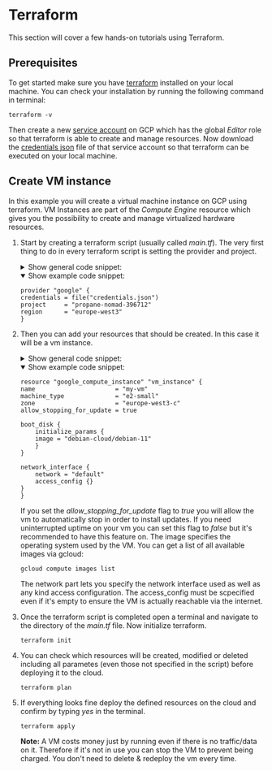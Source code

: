# Terraform

This section will cover a few hands-on tutorials using Terraform.

## Prerequisites

To get started make sure you have [terraform](https://www.terraform.io) installed on your local machine.
You can check your installation by running the following command in terminal:

```shell
terraform -v
```

Then create a new [service account](../iam/README.md#create-service-account) on GCP which has the global _Editor_ role so that terraform is able to create and manage resources. Now download the [credentials json](../iam/README.md#create-credentials-json-file) file of that service account so that terraform can be executed on your local machine.

## Create VM instance

In this example you will create a virtual machine instance on GCP using terraform. VM Instances are part of the _Compute Engine_ resource which gives you the possibility to create and manage virtualized hardware resources.

1. Start by creating a terraform script (usually called _main.tf_). The very first thing to do in every terraform script is setting the provider and project.

   <details>
   <summary>Show general code snippet:</summary>

   ```shell
   provider "<cloud-provider>" {
   credentials = file("path/to/your/credentials.json")
   project     = "<project-id>"
   region      = "<your-region>"
   }
   ```

   </details>

   <details open>
   <summary>Show example code snippet:</summary>

   ```shell
   provider "google" {
   credentials = file("credentials.json")
   project     = "propane-nomad-396712"
   region      = "europe-west3"
   }
   ```

   </details>

2. Then you can add your resources that should be created. In this case it will be a vm instance.

   <details>
   <summary>Show general code snippet:</summary>

   ```shell
   resource "<provider>_<product>-<resource>" "<tf-resource-name>" {
   name         = "<name>"
   machine_type = "<machine-type>"
   zone         = "<your-zone>"

   boot_disk {
       initialize_params {
       image = "<image>"
       }
   }

   network_interface {
       network = "default"
       access_config {}
   }
   }
   ```

   </details>

   <details open>
   <summary>Show example code snippet:</summary>

   ```shell
   resource "google_compute_instance" "vm_instance" {
   name                      = "my-vm"
   machine_type              = "e2-small"
   zone                      = "europe-west3-c"
   allow_stopping_for_update = true

   boot_disk {
       initialize_params {
       image = "debian-cloud/debian-11"
       }
   }

   network_interface {
       network = "default"
       access_config {}
   }
   }
   ```

   </details>

   If you set the _allow_stopping_for_update_ flag to _true_ you will allow the vm to automatically stop in order to install updates. If you need uninterrupted uptime on your vm you can set this flag to _false_ but it's recommended to have this feature on.
   The image specifies the operating system used by the VM. You can get a list of all available images via gcloud:

   ```shell
   gcloud compute images list
   ```

   The network part lets you specify the network interface used as well as any kind access configuration. The access_config must be scpecified even if it's empty to ensure the VM is actually reachable via the internet.

3. Once the terraform script is completed open a terminal and navigate to the directory of the _main.tf_ file. Now initialize terraform.

   ```shell
   terraform init
   ```

4. You can check which resources will be created, modified or deleted including all parametes (even those not specified in the script) before deploying it to the cloud.

   ```shell
   terraform plan
   ```

5. If everything looks fine deploy the defined resources on the cloud and confirm by typing _yes_ in the terminal.

   ```shell
   terraform apply
   ```

   **Note:** A VM costs money just by running even if there is no traffic/data on it. Therefore if it's not in use you can stop the VM to prevent being charged. You don't need to delete & redeploy the vm every time.

